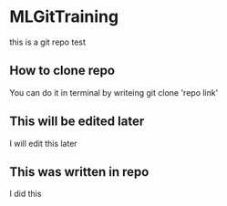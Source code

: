 # MLGitTraining
this is a git repo test

## How to clone repo
You can do it in terminal by writeing git clone 'repo link' 

## This will be edited later
I will edit this later

## This was written in repo
I did this

